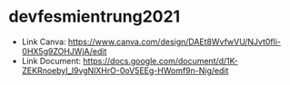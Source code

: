 # devfesmientrung2021

 
 - Link Canva: https://www.canva.com/design/DAEt8WvfwVU/NJvt0fli-0HX5g9ZOHJWjA/edit
 - Link Document: https://docs.google.com/document/d/1K-ZEKRnoebyI_l9vgNlXHrO-0oV5EEg-HWomf9n-Nig/edit
